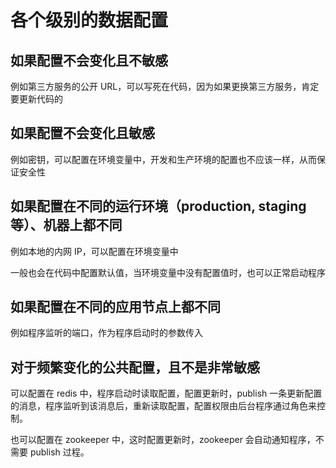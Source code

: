 # 各个级别的数据配置

## 如果配置不会变化且不敏感

例如第三方服务的公开 URL，可以写死在代码，因为如果更换第三方服务，肯定要更新代码的

## 如果配置不会变化且敏感

例如密钥，可以配置在环境变量中，开发和生产环境的配置也不应该一样，从而保证安全性

## 如果配置在不同的运行环境（production, staging 等）、机器上都不同

例如本地的内网 IP，可以配置在环境变量中

一般也会在代码中配置默认值，当环境变量中没有配置值时，也可以正常启动程序

## 如果配置在不同的应用节点上都不同

例如程序监听的端口，作为程序启动时的参数传入

## 对于频繁变化的公共配置，且不是非常敏感

可以配置在 redis 中，程序启动时读取配置，配置更新时，publish 一条更新配置的消息，程序监听到该消息后，重新读取配置，配置权限由后台程序通过角色来控制。

也可以配置在 zookeeper 中，这时配置更新时，zookeeper 会自动通知程序，不需要 publish 过程。
